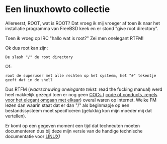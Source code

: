 # Een linuxhowto collectie

Allereerst, ROOT, wat is ROOT? Dat vroeg ik mij vroeger af toen ik naar het installatie programma van FreeBSD keek en er stond "give root directory".

Toen ik vroeg op IRC "hallo wat is root?" Zei men onelegant RTFM! 

Ok dus root kan zijn:

    De slash "/" de root directory  

Of:

    root de superuser met alle rechten op het systeem, het "#" tekentje geeft dat in de shell  


Dus RTFM (*waarschuwing onelegante tekst*: read the fucking manual) werd heel makkelijk gezegd toen er nog geen <a href="https://www.contributor-covenant.org/">COCs </a> ( <a href="https://www.contributor-covenant.org/">code of conducts, regels voor het elegant omgaan met elkaar</a>) overal waren op internet. Welke FM lezen dan waarin staat dat er dan "/" als beginmapje op een bestandssysteem moet specificeren (gelukkig kon mijn moeder mij dat vertellen).

Er komt op een gegeven moment een tijd dat techneuten moeten documenteren dus bij deze mijn versie van de handige technische documentatie voor <a href="https://kernel.org">LINUX</a>!
